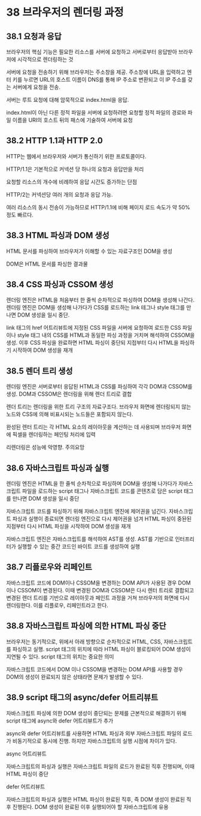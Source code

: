# 38 브라우저의 렌더링 과정

## 38.1 요청과 응답

브라우저의 핵심 기능은 필요한 리소스를 서버에 요청하고 서버로부터 응답받아 브라우저에 시각적으로 렌더링하는 것

서버에 요청을 전송하기 위해 브라우저는 주소창을 제공. 주소창에 URL을 입력하고 엔터 키를 누르면 URL의 호스트 이름이 DNS를 통해 IP 주소로 변환되고 이 IP 주소를 갖는 서버에게 요청을 전송.

서버는 루트 요청에 대해 암묵적으로 index.html을 응답.

index.html이 아닌 다른 정적 파일을 서버에 요청하려면 요청할 정적 파일의 경로와 파일 이름을 URI의 호스트 뒤의 패스에 기술하여 서버에 요청

## 38.2 HTTP 1.1과 HTTP 2.0

HTTP는 웹에서 브라우저와 서버가 통신하기 위한 프로토콜이다.

HTTP/1.1은 기본적으로 커넥션 당 하나의 요청과 응답만을 처리

요청할 리소스의 개수에 비례하여 응답 시간도 증가하는 단점

HTTP/2는 커넥션당 여러 개의 요청과 응답 가능.

여러 리소스의 동시 전송이 가능하므로 HTTP/1.1에 비해 페이지 로드 속도가 약 50% 정도 빠르다.

## 38.3 HTML 파싱과 DOM 생성

HTML 문서를 파싱하여 브라우저가 이해할 수 있는 자료구조인 DOM을 생성

DOM은 HTML 문서를 파싱한 결과물

## 38.4 CSS 파싱과 CSSOM 생성

렌더링 엔진은 HTML을 처음부터 한 줄씩 순차적으로 파싱하여 DOM을 생성해 나간다. 렌더링 엔진은 DOM을 생성해 나가다가 CSS를 로드하는 link 테그나 style 태그를 만나면 DOM 생성을 일시 중단.

link 태그의 href 어트리뷰트에 지정된 CSS 파일을 서버에 요청하여 로드한 CSS 파일이나 style 태그 내의 CSS를 HTML과 동일한 파싱 과정을 거치며 해석하여 CSSOM을 생성. 이후 CSS 파싱을 완료하면 HTML 파싱이 중단되 지접부터 다시 HTML을 파싱하기 시작하여 DOM 생성을 재개

## 38.5 렌더 트리 생성

렌더링 엔진은 서버로부터 응답된 HTML과 CSS를 파싱하여 각각 DOM과 CSSOM를 생성. DOM과 CSSOM은 렌더링을 위해 렌더 트리로 결합

렌더 트리는 렌더링을 위한 트리 구조의 자료구조다. 브라우저 화면에 렌더링되지 않는 노드와 CSS에 의해 비표시되는 노드들은 포함되지 않는다. 

완성된 렌터 트리는 각 HTML 요소의 레이아웃을 계산하는 데 사용되며 브라우저 화면에 픽셀을 렌더링하는 페인팅 처리에 입력

리렌더링은 성능에 악영향. 주의요망

## 38.6 자바스크립트 파싱과 실행

렌더링 엔진은 HTML을 한 줄씩 순차적으로 파싱하며 DOM을 생성해 나가다가 자바스크립트 파일을 로드하는 script 태그나 자바스크립트 코드를 콘텐츠로 담은 script 태그를 만나면 DOM 생성을 일시 중단

자바스크립트 코드를 파싱하기 위해 자바스크립트 엔진에 제어권을 넘긴다. 자바스크립트 파싱과 실행이 종료되면 렌더링 엔진으로 다시 제어권을 넘겨 HTML 파싱이 중돤된 지점부터 다시 HTML 파싱을 시작하여 DOM 생성을 재개

자바스크립트 엔진은 자바스크립트를 해석하여 AST를 생성. AST를 기반으로 인터프리터가 실행할 수 있는 중간 코드인 바이트 코드를 생성하여 실행

## 38.7 리플로우와 리페인트

자바스크립트 코드에 DOM이나 CSSOM을 변경하는 DOM API가 사용된 경우 DOM이나 CSSOM이 변경된다. 이때 변경된 DOM과 CSSOM은 다시 렌터 트리로 결합되고 변경된 렌더 트리를 기반으로 레이아웃과 페인트 과정을 거쳐 브라우저의 화면에 다시 렌더링한다. 이를 리플로우, 리페인트라고 한다.

## 38.8 자바스크립트 파싱에 의한 HTML 파싱 중단

브라우저는 동기적으로, 위에서 아래 방향으로 순차적으로 HTML, CSS, 자바스크립트를 파싱하고 실행. script 태그의 위치에 따라 HTML 파싱이 블로킹되어 DOM 생성이 지연될 수 있다. script 태그의 위치는 중요한 의미

자바스크립트 코드에서 DOM 이나 CSSOM을 변경하는 DOM API를 사용할 경우 DOM의 생성이 완료되지 않은 상태라면 문제가 발생할 수 있다.

## 38.9 script 태그의 async/defer 어트리뷰트

자바스크립트 파싱에 의한 DOM 생성이 중단되는 문제를 근본적으로 해결하기 위해 script 태그에 async와 defer 어트리뷰트가 추가

async와 defer 어트리뷰트를 사용하면 HTML 파싱과 외부 자바스크립트 파일의 로드가 비동기적으로 동시에 진행. 하지만 자바스크립트의 실행 시점에 차이가 있다.

async 어트리뷰트

자바스크립트의 파싱과 실행은 자바스크립트 파일의 로드가 완료된 직후 진행되며, 이때 HTML 파싱이 중단

defer 어트리뷰트

자바스크립트의 파싱과 실행은 HTML 파싱이 완료된 직후, 즉 DOM 생성이 완료된 직후 진행된다. DOM 생성이 완료된 이후 실행되어야 할 자바스크립트에 유용
